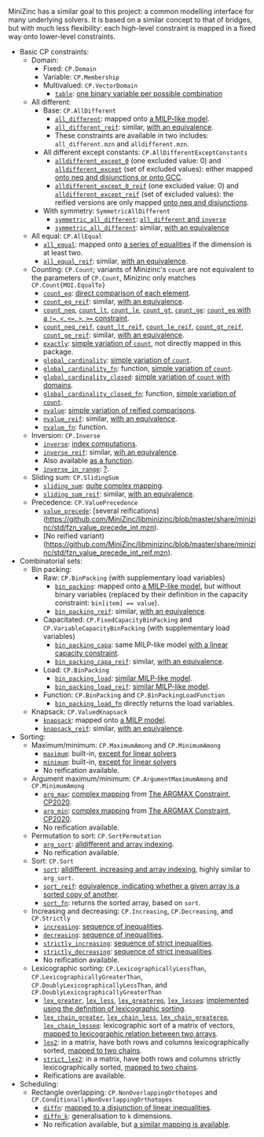 MiniZinc has a similar goal to this project: a common modelling interface for many underlying solvers. It is based on a similar concept to that of bridges, but with much less flexibility: each high-level constraint is mapped in a fixed way onto lower-level constraints.

* Basic CP constraints: 
    * Domain: 
        * Fixed: `CP.Domain`
        * Variable: `CP.Membership`
        * Multivalued: `CP.VectorDomain`
            * [`table`](https://github.com/MiniZinc/libminizinc/blob/master/share/minizinc/std/table.mzn): [one binary variable per possible combination](https://github.com/MiniZinc/libminizinc/blob/master/share/minizinc/linear/fzn_table_int.mzn)
    * All different: 
        * Base: `CP.AllDifferent`
            * [`all_different`](https://github.com/MiniZinc/libminizinc/blob/master/share/minizinc/std/all_different.mzn): mapped onto [a MILP-like model](https://github.com/MiniZinc/libminizinc/blob/master/share/minizinc/std/fzn_all_different_int.mzn).
            * [`all_different_reif`](https://github.com/MiniZinc/libminizinc/blob/master/share/minizinc/std/all_different.mzn): similar, [with an equivalence](https://github.com/MiniZinc/libminizinc/blob/master/share/minizinc/std/fzn_all_different_int_reif.mzn).
            * These constraints are available in two includes: `all_different.mzn` and `alldifferent.mzn`. 
        * All different except constants: `CP.AllDifferentExceptConstants`
            * [`alldifferent_except_0`](https://github.com/MiniZinc/libminizinc/blob/master/share/minizinc/std/alldifferent_except_0.mzn) (one excluded value: 0) and [`alldifferent_except`](https://github.com/MiniZinc/libminizinc/blob/master/share/minizinc/std/alldifferent_except.mzn) (set of excluded values): either mapped [onto neq and disjunctions or onto GCC](https://github.com/MiniZinc/libminizinc/blob/master/share/minizinc/std/fzn_alldifferent_except.mzn). 
            * [`alldifferent_except_0_reif`](https://github.com/MiniZinc/libminizinc/blob/master/share/minizinc/std/alldifferent_except_0.mzn) (one excluded value: 0) and [`alldifferent_except_reif`](https://github.com/MiniZinc/libminizinc/blob/master/share/minizinc/std/alldifferent_except.mzn) (set of excluded values): the reified versions are only mapped [onto neq and disjunctions](https://github.com/MiniZinc/libminizinc/blob/master/share/minizinc/std/fzn_alldifferent_except_reif.mzn).
        * With symmetry: `SymmetricAllDifferent`
            * [`symmetric_all_different`](https://github.com/MiniZinc/libminizinc/blob/master/share/minizinc/std/symmetric_all_different.mzn): [`all_different` and `inverse`](https://github.com/MiniZinc/libminizinc/blob/master/share/minizinc/std/fzn_symmetric_all_different.mzn)
            * [`symmetric_all_different`](https://github.com/MiniZinc/libminizinc/blob/master/share/minizinc/std/symmetric_all_different.mzn): similar, [with an equivalence](https://github.com/MiniZinc/libminizinc/blob/master/share/minizinc/std/fzn_symmetric_all_different_reif.mzn)
    * All equal: `CP.AllEqual`
        * [`all_equal`](https://github.com/MiniZinc/libminizinc/blob/master/share/minizinc/std/all_equal.mzn): mapped onto [a series of equalities](https://github.com/MiniZinc/libminizinc/blob/master/share/minizinc/std/fzn_all_equal_int.mzn) if the dimension is at least two.
        * [`all_equal_reif`](https://github.com/MiniZinc/libminizinc/blob/master/share/minizinc/std/all_equal.mzn): similar, [with an equivalence](https://github.com/MiniZinc/libminizinc/blob/master/share/minizinc/std/fzn_all_equal_int_reif.mzn).
    * Counting: `CP.Count`; variants of Minizinc's `count` are not equivalent to the parameters of `CP.Count`, Minizinc only matches `CP.Count{MOI.EqualTo}`
        * [`count_eq`](https://github.com/MiniZinc/libminizinc/blob/master/share/minizinc/std/count_eq.mzn): [direct comparison of each element](https://github.com/MiniZinc/libminizinc/blob/master/share/minizinc/std/fzn_count_eq.mzn).
        * [`count_eq_reif`](https://github.com/MiniZinc/libminizinc/blob/master/share/minizinc/std/count_eq.mzn): similar, [with an equivalence](https://github.com/MiniZinc/libminizinc/blob/master/share/minizinc/std/fzn_count_eq_reif.mzn).
        * [`count_neq`](https://github.com/MiniZinc/libminizinc/blob/master/share/minizinc/std/count_neq.mzn), [`count_lt`](https://github.com/MiniZinc/libminizinc/blob/master/share/minizinc/std/count_lt.mzn), [`count_le`](https://github.com/MiniZinc/libminizinc/blob/master/share/minizinc/std/count_le.mzn), [`count_gt`](https://github.com/MiniZinc/libminizinc/blob/master/share/minizinc/std/count_gt.mzn), [`count_ge`](https://github.com/MiniZinc/libminizinc/blob/master/share/minizinc/std/count_ge.mzn): [`count_eq` with a `!=`, `<`, `<=`, `>`, `>=` constraint](https://github.com/MiniZinc/libminizinc/blob/master/share/minizinc/std/fzn_count_neq.mzn).
        * [`count_neq_reif`](https://github.com/MiniZinc/libminizinc/blob/master/share/minizinc/std/count_neq.mzn), [`count_lt_reif`](https://github.com/MiniZinc/libminizinc/blob/master/share/minizinc/std/count_lt.mzn), [`count_le_reif`](https://github.com/MiniZinc/libminizinc/blob/master/share/minizinc/std/count_le.mzn), [`count_gt_reif`](https://github.com/MiniZinc/libminizinc/blob/master/share/minizinc/std/count_gt.mzn), [`count_ge_reif`](https://github.com/MiniZinc/libminizinc/blob/master/share/minizinc/std/count_ge.mzn): similar, [with an equivalence](https://github.com/MiniZinc/libminizinc/blob/master/share/minizinc/std/fzn_count_neq_reif.mzn).
        * [`exactly`](https://github.com/MiniZinc/libminizinc/blob/master/share/minizinc/std/exactly.mzn): [simple variation of `count`](https://github.com/MiniZinc/libminizinc/blob/master/share/minizinc/std/fzn_exactly_int.mzn), not directly mapped in this package.
        * [`global_cardinality`](https://github.com/MiniZinc/libminizinc/blob/master/share/minizinc/std/global_cardinality.mzn): [simple variation of `count`](https://github.com/MiniZinc/libminizinc/blob/master/share/minizinc/std/fzn_global_cardinality.mzn).
        * [`global_cardinality_fn`](https://github.com/MiniZinc/libminizinc/blob/master/share/minizinc/std/global_cardinality_fn.mzn): function, [simple variation of `count`](https://github.com/MiniZinc/libminizinc/blob/master/share/minizinc/std/global_cardinality_fn.mzn).
        * [`global_cardinality_closed`](https://github.com/MiniZinc/libminizinc/blob/master/share/minizinc/std/global_cardinality_closed.mzn): [simple variation of `count` with domains](https://github.com/MiniZinc/libminizinc/blob/master/share/minizinc/std/fzn_global_cardinality_closed.mzn).
        * [`global_cardinality_closed_fn`](https://github.com/MiniZinc/libminizinc/blob/master/share/minizinc/std/global_cardinality_closed_fn.mzn): function, [simple variation of `count`](https://github.com/MiniZinc/libminizinc/blob/master/share/minizinc/std/global_cardinality_closed_fn.mzn).
        * [`nvalue`](https://github.com/MiniZinc/libminizinc/blob/master/share/minizinc/std/nvalue.mzn): [simple variation of reified comparisons](https://github.com/MiniZinc/libminizinc/blob/master/share/minizinc/std/fzn_nvalue.mzn).
        * [`nvalue_reif`](https://github.com/MiniZinc/libminizinc/blob/master/share/minizinc/std/nvalue.mzn): similar, [with an equivalence](https://github.com/MiniZinc/libminizinc/blob/master/share/minizinc/std/fzn_nvalue_reif.mzn).
        * [`nvalue_fn`](https://github.com/MiniZinc/libminizinc/blob/master/share/minizinc/std/nvalue_fn.mzn): function.
    * Inversion: `CP.Inverse`
        * [`inverse`](https://github.com/MiniZinc/libminizinc/blob/master/share/minizinc/std/inverse.mzn): [index computations](https://github.com/MiniZinc/libminizinc/blob/master/share/minizinc/std/fzn_inverse.mzn).
        * [`inverse_reif`](https://github.com/MiniZinc/libminizinc/blob/master/share/minizinc/std/inverse.mzn): similar, [wih an equivalence](https://github.com/MiniZinc/libminizinc/blob/master/share/minizinc/std/fzn_inverse_reif.mzn).
        * Also available [as a function](https://github.com/MiniZinc/libminizinc/blob/master/share/minizinc/std/inverse_fn.mzn).
        * [`inverse_in_range`](https://github.com/MiniZinc/libminizinc/blob/master/share/minizinc/std/inverse_in_range.mzn): [?](https://github.com/MiniZinc/libminizinc/blob/master/share/minizinc/std/fzn_inverse_in_range.mzn).
    * Sliding sum: `CP.SlidingSum`
        * [`sliding_sum`](https://github.com/MiniZinc/libminizinc/blob/master/share/minizinc/std/sliding_sum.mzn): [quite complex mapping](https://github.com/MiniZinc/libminizinc/blob/master/share/minizinc/std/fzn_sliding_sum.mzn).
        * [`sliding_sum_reif`](https://github.com/MiniZinc/libminizinc/blob/master/share/minizinc/std/sliding_sum.mzn): similar, [with an equivalence](https://github.com/MiniZinc/libminizinc/blob/master/share/minizinc/std/fzn_sliding_sum_reif.mzn).
    * Precedence: `CP.ValuePrecedence`
        * [`value_precede`](https://github.com/MiniZinc/libminizinc/blob/master/share/minizinc/std/value_precede.mzn): [several reifications)(https://github.com/MiniZinc/libminizinc/blob/master/share/minizinc/std/fzn_value_precede_int.mzn).
        * [No reified variant)(https://github.com/MiniZinc/libminizinc/blob/master/share/minizinc/std/fzn_value_precede_int_reif.mzn).
* Combinatorial sets:
    * Bin packing: 
        * Raw: `CP.BinPacking` (with supplementary load variables)
            * [`bin_packing`](https://github.com/MiniZinc/libminizinc/blob/master/share/minizinc/std/bin_packing.mzn): mapped onto [a MILP-like model](https://github.com/MiniZinc/libminizinc/blob/master/share/minizinc/std/fzn_bin_packing.mzn), but without binary variables (replaced by their definition in the capacity constraint: `bin[item] == value`). 
            * [`bin_packing_reif`](https://github.com/MiniZinc/libminizinc/blob/master/share/minizinc/std/bin_packing.mzn): similar, [with an equivalence](https://github.com/MiniZinc/libminizinc/blob/master/share/minizinc/std/fzn_bin_packing_reif.mzn).
        * Capacitated: `CP.FixedCapacityBinPacking` and `CP.VariableCapacityBinPacking` (with supplementary load variables)
            * [`bin_packing_capa`](https://github.com/MiniZinc/libminizinc/blob/master/share/minizinc/std/bin_packing_capa.mzn): same MILP-like model [with a linear capacity constraint](https://github.com/MiniZinc/libminizinc/blob/master/share/minizinc/std/fzn_bin_packing_capa.mzn).
            * [`bin_packing_capa_reif`](https://github.com/MiniZinc/libminizinc/blob/master/share/minizinc/std/bin_packing_capa.mzn): similar, [with an equivalence](https://github.com/MiniZinc/libminizinc/blob/master/share/minizinc/std/fzn_bin_packing_capa_reif.mzn).
        * Load: `CP.BinPacking`
            * [`bin_packing_load`](https://github.com/MiniZinc/libminizinc/blob/master/share/minizinc/std/bin_packing_load.mzn): [similar MILP-like model](https://github.com/MiniZinc/libminizinc/blob/master/share/minizinc/std/fzn_bin_packing_load.mzn).
            * [`bin_packing_load_reif`](https://github.com/MiniZinc/libminizinc/blob/master/share/minizinc/std/bin_packing_load.mzn): [similar MILP-like model](https://github.com/MiniZinc/libminizinc/blob/master/share/minizinc/std/fzn_bin_packing_load_reif.mzn).
        * Function: `CP.BinPacking` and `CP.BinPackingLoadFunction`
            * [`bin_packing_load_fn`](https://github.com/MiniZinc/libminizinc/blob/master/share/minizinc/std/bin_packing_load_fn.mzn) directly returns the load variables.
    * Knapsack: `CP.ValuedKnapsack`
        * [`knapsack`](https://github.com/MiniZinc/libminizinc/blob/master/share/minizinc/std/knapsack.mzn): mapped onto [a MILP model](https://github.com/MiniZinc/libminizinc/blob/master/share/minizinc/std/fzn_knapsack.mzn).
        * [`knapsack_reif`](https://github.com/MiniZinc/libminizinc/blob/master/share/minizinc/std/knapsack.mzn): similar, [with an equivalence](https://github.com/MiniZinc/libminizinc/blob/master/share/minizinc/std/fzn_knapsack_reif.mzn).
* Sorting: 
    * Maximum/minimum: `CP.MaximumAmong` and `CP.MinimumAmong`
        * [`maximum`](https://github.com/MiniZinc/libminizinc/blob/master/share/minizinc/std/maximum.mzn): built-in, [except for linear solvers](https://github.com/MiniZinc/libminizinc/blob/master/share/minizinc/linear/redefinitions.mzn)
        * [`minimum`](https://github.com/MiniZinc/libminizinc/blob/master/share/minizinc/std/minimum.mzn): built-in, [except for linear solvers](https://github.com/MiniZinc/libminizinc/blob/master/share/minizinc/linear/redefinitions.mzn)
        * No reification available.
    * Argument maximum/minimum: `CP.ArgumentMaximumAmong` and `CP.MinimumAmong`
        * [`arg_max`](https://github.com/MiniZinc/libminizinc/blob/master/share/minizinc/std/arg_max.mzn): [complex mapping](https://github.com/MiniZinc/libminizinc/blob/master/share/minizinc/std/fzn_arg_max_int.mzn) from [The ARGMAX Constraint, CP2020](https://research.monash.edu/en/publications/the-argmax-constraint).
        * [`arg_min`](https://github.com/MiniZinc/libminizinc/blob/master/share/minizinc/std/arg_min.mzn): [complex mapping](https://github.com/MiniZinc/libminizinc/blob/master/share/minizinc/std/fzn_arg_min_int.mzn) from [The ARGMAX Constraint, CP2020](https://research.monash.edu/en/publications/the-argmax-constraint).
        * No reification available.
    * Permutation to sort: `CP.SortPermutation`
        * [`arg_sort`](https://github.com/MiniZinc/libminizinc/blob/master/share/minizinc/std/arg_sort.mzn): [alldifferent and array indexing](https://github.com/MiniZinc/libminizinc/blob/master/share/minizinc/std/fzn_arg_sort_float.mzn).
        * No reification available.
    * Sort: `CP.Sort`
        * [`sort`](https://github.com/MiniZinc/libminizinc/blob/master/share/minizinc/std/sort.mzn): [alldifferent, increasing and array indexing](https://github.com/MiniZinc/libminizinc/blob/master/share/minizinc/std/fzn_sort.mzn), highly similar to `arg_sort`.
        * [`sort_reif`](https://github.com/MiniZinc/libminizinc/blob/master/share/minizinc/std/sort.mzn): [equivalence, indicating whether a given array is a sorted copy of another](https://github.com/MiniZinc/libminizinc/blob/master/share/minizinc/std/fzn_sort_reif.mzn).
        * [`sort_fn`](https://github.com/MiniZinc/libminizinc/blob/master/share/minizinc/std/sort_fn.mzn): returns the sorted array, based on `sort`.
    * Increasing and decreasing: `CP.Increasing`, `CP.Decreasing`, and `CP.Strictly`
        * [`increasing`](https://github.com/MiniZinc/libminizinc/blob/master/share/minizinc/std/increasing.mzn): [sequence of inequalities](https://github.com/MiniZinc/libminizinc/blob/master/share/minizinc/std/fzn_increasing_int.mzn).
        * [`decreasing`](https://github.com/MiniZinc/libminizinc/blob/master/share/minizinc/std/decreasing.mzn): [sequence of inequalities](https://github.com/MiniZinc/libminizinc/blob/master/share/minizinc/std/fzn_decreasing_int.mzn).
        * [`strictly_increasing`](https://github.com/MiniZinc/libminizinc/blob/master/share/minizinc/std/strictly_increasing.mzn): [sequence of strict inequalities](https://github.com/MiniZinc/libminizinc/blob/master/share/minizinc/std/fzn_increasing_int.mzn).
        * [`strictly_decreasing`](https://github.com/MiniZinc/libminizinc/blob/master/share/minizinc/std/strictly_ecreasing.mzn): [sequence of strict inequalities](https://github.com/MiniZinc/libminizinc/blob/master/share/minizinc/std/fzn_decreasing_int.mzn).
        * No reification available.
    * Lexicographic sorting: `CP.LexicographicallyLessThan`, `CP.LexicographicallyGreaterThan`, `CP.DoublyLexicographicallyLessThan`, and `CP.DoublyLexicographicallyGreaterThan`
        * [`lex_greater`](https://github.com/MiniZinc/libminizinc/blob/master/share/minizinc/std/lex_greater.mzn), [`lex_less`](https://github.com/MiniZinc/libminizinc/blob/master/share/minizinc/std/lex_less.mzn), [`lex_greatereq`](https://github.com/MiniZinc/libminizinc/blob/master/share/minizinc/std/lex_greatereq.mzn), [`lex_lesseq`](https://github.com/MiniZinc/libminizinc/blob/master/share/minizinc/std/lex_lesseq.mzn): [implemented using the definition of lexicographic sorting](https://github.com/MiniZinc/libminizinc/blob/master/share/minizinc/std/fzn_lex_less_int.mzn).
        * [`lex_chain_greater`](https://github.com/MiniZinc/libminizinc/blob/master/share/minizinc/std/lex_chain_greater.mzn), [`lex_chain_less`](https://github.com/MiniZinc/libminizinc/blob/master/share/minizinc/std/lex_chain_less.mzn), [`lex_chain_greatereq`](https://github.com/MiniZinc/libminizinc/blob/master/share/minizinc/std/lex_chain_greatereq.mzn), [`lex_chain_lesseq`](https://github.com/MiniZinc/libminizinc/blob/master/share/minizinc/std/lex_chain_lesseq.mzn): lexicographic sort of a matrix of vectors, [mapped to lexicographic relation between two arrays](https://github.com/MiniZinc/libminizinc/blob/master/share/minizinc/std/fzn_lex_chain_less_int.mzn).
        * [`lex2`](https://github.com/MiniZinc/libminizinc/blob/master/share/minizinc/std/lex2.mzn): in a matrix, have both rows and columns lexicographically sorted, [mapped to two chains](https://github.com/MiniZinc/libminizinc/blob/master/share/minizinc/std/fzn_lex2.mzn).
        * [`strict_lex2`](https://github.com/MiniZinc/libminizinc/blob/master/share/minizinc/std/strict_lex2.mzn): in a matrix, have both rows and columns strictly lexicographically sorted, [mapped to two chains](https://github.com/MiniZinc/libminizinc/blob/master/share/minizinc/std/fzn_strict_lex2.mzn).
        * Reifications are available.
* Scheduling: 
    * Rectangle overlapping: `CP.NonOverlappingOrthotopes` and `CP.ConditionallyNonOverlappingOrthotopes`
        * [`diffn`](https://github.com/MiniZinc/libminizinc/blob/master/share/minizinc/std/diffn.mzn): [mapped to a disjunction of linear inequalities](https://github.com/MiniZinc/libminizinc/blob/master/share/minizinc/std/fzn_diffn.mzn).
        * [`diffn_k`](https://github.com/MiniZinc/libminizinc/blob/master/share/minizinc/std/diffn.mzn): generalisation to `k` dimensions.
        * No reification available, but [a similar mapping is available](https://github.com/MiniZinc/libminizinc/blob/master/share/minizinc/std/fzn_diffn_reif.mzn).
